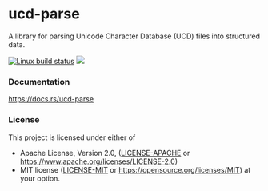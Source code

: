 ucd-parse
=========
A library for parsing Unicode Character Database (UCD) files into structured
data.

[![Linux build status](https://api.travis-ci.org/BurntSushi/ucd-generate.png)](https://travis-ci.org/BurntSushi/ucd-generate)
[![](https://meritbadge.herokuapp.com/ucd-generate)](https://crates.io/crates/ucd-parse)


### Documentation

https://docs.rs/ucd-parse


### License

This project is licensed under either of
 * Apache License, Version 2.0, ([LICENSE-APACHE](LICENSE-APACHE) or
   https://www.apache.org/licenses/LICENSE-2.0)
 * MIT license ([LICENSE-MIT](LICENSE-MIT) or
   https://opensource.org/licenses/MIT)
at your option.
